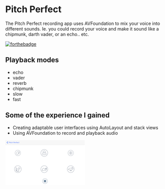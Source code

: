 # Pitch Perfect
The Pitch Perfect recording app uses AVFoundation to mix your voice into different sounds.
Ie. you could record your voice and make it sound like a chipmunk, darth vader, or an echo.. etc.

[![forthebadge](http://forthebadge.com/images/badges/powered-by-electricity.svg)](http://forthebadge.com)

## Playback modes
- echo
- vader
- reverb
- chipmunk
- slow
- fast

## Some of the experience I gained
- Creating adaptable user interfaces using AutoLayout and stack views
- Using AVFoundation to record and playback audio

![Screenshot missing](pitch-perfect-screenshot.png)

